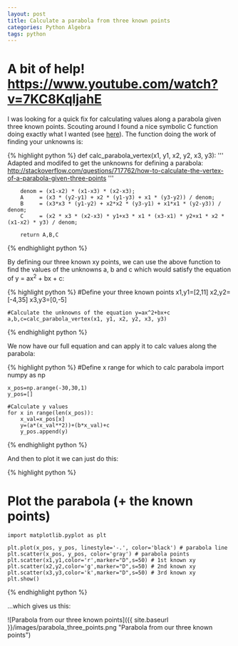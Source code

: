 ```yaml
---
layout: post
title: Calculate a parabola from three known points
categories: Python Algebra
tags: python
---
```


# A bit of help! https://www.youtube.com/watch?v=7KC8KqljahE

I was looking for a quick fix for calculating values along a parabola given three known points. Scouting around I found a nice symbolic C function doing exactly what I wanted (see [here](http://stackoverflow.com/questions/717762/how-to-calculate-the-vertex-of-a-parabola-given-three-points)). The function doing the work of finding your unknowns is:

{% highlight python %} 
	def calc_parabola_vertex(x1, y1, x2, y2, x3, y3):
		'''
		Adapted and modifed to get the unknowns for defining a parabola:
		http://stackoverflow.com/questions/717762/how-to-calculate-the-vertex-of-a-parabola-given-three-points
		'''

		denom = (x1-x2) * (x1-x3) * (x2-x3);
		A     = (x3 * (y2-y1) + x2 * (y1-y3) + x1 * (y3-y2)) / denom;
		B     = (x3*x3 * (y1-y2) + x2*x2 * (y3-y1) + x1*x1 * (y2-y3)) / denom;
		C     = (x2 * x3 * (x2-x3) * y1+x3 * x1 * (x3-x1) * y2+x1 * x2 * (x1-x2) * y3) / denom;

		return A,B,C
{% endhighlight python %} 

By defining our three known xy points, we can use the above function to find the values of the unknowns a, b and c which would satisfy the equation of y = ax<sup>2</sup> + bx + c:

{% highlight python %} 
	#Define your three known points
	x1,y1=[2,11]
	x2,y2=[-4,35]
	x3,y3=[0,-5]

	#Calculate the unknowns of the equation y=ax^2+bx+c
	a,b,c=calc_parabola_vertex(x1, y1, x2, y2, x3, y3)
{% endhighlight python %} 

We now have our full equation and can apply it to calc values along the parabola:

{% highlight python %} 
	#Define x range for which to calc parabola
	import numpy as np

	x_pos=np.arange(-30,30,1)
	y_pos=[]

	#Calculate y values 
	for x in range(len(x_pos)):
		x_val=x_pos[x]
		y=(a*(x_val**2))+(b*x_val)+c
		y_pos.append(y)
{% endhighlight python %} 

And then to plot it we can just do this:

{% highlight python %} 
# Plot the parabola (+ the known points)
	import matplotlib.pyplot as plt

	plt.plot(x_pos, y_pos, linestyle='-.', color='black') # parabola line
	plt.scatter(x_pos, y_pos, color='gray') # parabola points
	plt.scatter(x1,y1,color='r',marker="D",s=50) # 1st known xy
	plt.scatter(x2,y2,color='g',marker="D",s=50) # 2nd known xy
	plt.scatter(x3,y3,color='k',marker="D",s=50) # 3rd known xy
	plt.show()
{% endhighlight python %} 

...which gives us this:

![Parabola from our three known points]({{ site.baseurl }}/images/parabola_three_points.png "Parabola from our three known points")